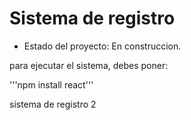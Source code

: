 <h1> Sistema de registro </h1>

- Estado del proyecto: En construccion.
 
para ejecutar el sistema, debes poner:

'''npm install react'''

sistema de registro 2
